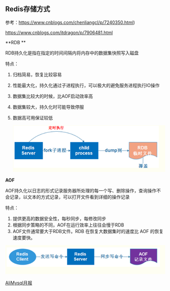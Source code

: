 ## Redis存储方式

参考：<https://www.cnblogs.com/chenliangcl/p/7240350.html>)

<https://www.cnblogs.com/itdragon/p/7906481.html>

**RDB **

RDB持久化是指在指定的时间间隔内将内存中的数据集快照写入磁盘

特点：

1. 归档简易，恢复比较容易

2. 性能最大化，持久化通过子进程执行，可以极大的避免服务进程执行IO操作

3. 数据集比较大的时候，比AOF启动效率高

4. 数据集较大，持久化时可能导致停服

5. 数据高可用保证较低

   ![img](image\388326-20170726161552843-904424952.png)

**AOF**

AOF持久化以日志的形式记录服务器所处理的每一个写、删除操作，查询操作不会记录，以文本的方式记录，可以打开文件看到详细的操作记录

特点：

1. 提供更高的数据安全性，每秒同步，每修改同步
2. 根据同步策略的不同，AOF在运行效率上往往会慢于RDB
3. AOF文件通常要大于RDB文件。RDB 在恢复大数据集时的速度比 AOF 的恢复速度要快。

![img](image\388326-20170726161604968-371688235.png)

[AliMysql月报](<http://mysql.taobao.org/monthly/>)

